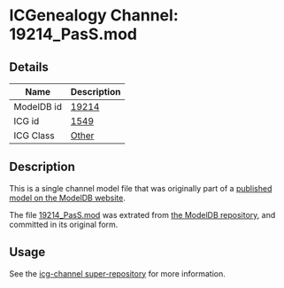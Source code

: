 # ICGenealogy Channel: 19214\_PasS.mod

## Details

Name | Description
---- | -----------
ModelDB id | [19214](http://senselab.med.yale.edu/ModelDB/ShowModel.cshtml?model=19214)
ICG id | [1549](http://icg.neurotheory.ox.ac.uk/channels/other/1549)
ICG Class | [Other](http://icg.neurotheory.ox.ac.uk/channels/other)

## Description

This is a single channel model file that was originally part of a [published model on the ModelDB website](http://senselab.med.yale.edu/mModelDB/ShowModel.cshtml?model=19214).

The file [19214\_PasS.mod](19214_PasS.mod) was extrated from [the ModelDB repository](http://senselab.med.yale.edu/ModelDB/ShowModel.cshtml?model=19214), and committed in its original form.

## Usage

See the [icg-channel super-repository](https://github.com/icgenealogy/icg-channels) for more information.